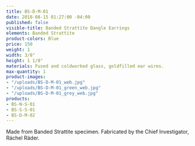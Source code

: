 ```yaml
---
title: BS-D-M-01
date: 2018-08-15 01:27:00 -04:00
published: false
visible-title: Banded Strattite Dangle Earrings
elements: Banded Strattite
product-colors: Blue
price: 150
weight: 1
width: 3/8"
height: 1 1/8"
materials: Fused and coldworked glass, goldfilled ear wires.
max-quantity: 1
product-images:
- "/uploads/BS-D-M-01_web.jpg"
- "/uploads/BS-D-M-01_green_web.jpg"
- "/uploads/BS-D-M-01_grey_web.jpg"
products:
- BS-N-S-01
- BS-S-S-01
- BS-D-M-02
---
```


Made from Banded Strattite specimen. Fabricated by the Chief Investigator, Ráchel Räder.